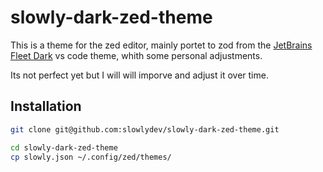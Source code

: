# slowly-dark-zed-theme

This is a theme for the zed editor, mainly portet to zod from the [JetBrains Fleet Dark](https://github.com/franzgollhammer/jb-fleet-dark) vs code theme, whith some personal adjustments.

Its not perfect yet but I will will imporve and adjust it over time.

## Installation

```bash
git clone git@github.com:slowlydev/slowly-dark-zed-theme.git

cd slowly-dark-zed-theme
cp slowly.json ~/.config/zed/themes/
```
